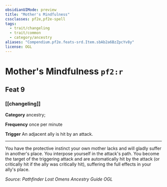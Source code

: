 ```yaml
---
obsidianUIMode: preview
title: "Mother's Mindfulness"
cssclasses: pf2e,pf2e-spell
tags:
  - trait/changeling
  - trait/common
  - category/ancestry
aliases: "Compendium.pf2e.feats-srd.Item.sbAb2a6BzZpcYv8y"
license: OGL
---
```

# Mother's Mindfulness `pf2:r`
## Feat 9
### [[changeling]]

**Category** ancestry; 




**Frequency** once per minute

**Trigger** An adjacent ally is hit by an attack.

* * *

You have the protective instinct your own mother lacks and will gladly suffer in another's place. You interpose yourself in the attack's path. You become the target of the triggering attack and are automatically hit by the attack (or critically hit if the ally was critically hit), suffering the full effects in your ally's place.

*Source: Pathfinder Lost Omens Ancestry Guide*
*OGL*